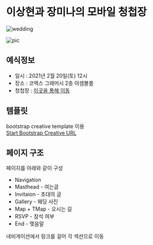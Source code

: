 # 이상현과 장미나의 모바일 청첩장
![wedding](https://img.shields.io/badge/Wedding%20Data-2020.02.20-red)

![pic](https://sh4n3e.github.io/wedding/assets/img/bg-main-resize.jpg)

## 예식정보
+ 일시 : 2021년 2월 20일(토) 12시
+ 장소 : 코엑스 그래머시 2층 아셈볼룸
+ 청첩장 : [이곳을 통해 이동](https://sh4n3e.github.io/wedding)

## 템플릿
bootstrap creative template 이용  
[Start Bootstrap Creative URL](https://startbootstrap.com/theme/creative)

## 페이지 구조
페이지를 아래와 같이 구성
+ Navigation
+ Masthead - 여는글
+ Invitaion - 초대의 글
+ Gallery - 웨딩 사진
+ Map + TMap - 오시는 길 
+ RSVP - 참석 여부
+ End - 맺음말

네비게이션에서 링크를 걸어 각 섹션으로 이동
